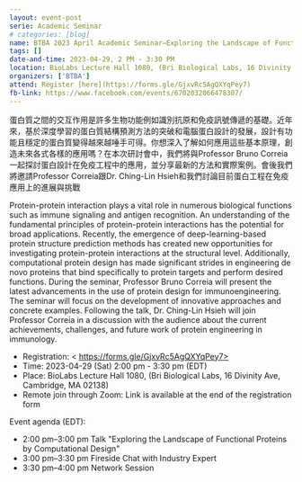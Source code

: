 ```yaml
---
layout: event-post
serie: Academic Seminar
# categories: [blog]
name: BTBA 2023 April Academic Seminar—Exploring the Landscape of Functional Proteins by Computational Design
tags: []
date-and-time: 2023-04-29, 2 PM - 3:30 PM
location: BioLabs Lecture Hall 1080, (Bri Biological Labs, 16 Divinity Ave, Cambridge, MA 02138)
organizers: ['BTBA']
attend: Register [here](https://forms.gle/GjxvRc5AgQXYqPey7)
fb-link: https://www.facebook.com/events/6702032066478307/
---
```


蛋白質之間的交互作用是許多生物功能例如識別抗原和免疫訊號傳遞的基礎。近年來，基於深度學習的蛋白質結構預測方法的突破和電腦蛋白設計的發展，設計有功能且穩定的蛋白質變得越來越唾手可得。你想深入了解如何應用這些基本原理，創造未來各式各樣的應用嗎？在本次研討會中，我們將與Professor Bruno Correia一起探討蛋白設計在免疫工程中的應用，並分享最新的方法和實際案例。會後我們將邀請Professor Correia跟Dr. Ching-Lin Hsieh和我們討論目前蛋白工程在免疫應用上的進展與挑戰

Protein-protein interaction plays a vital role in numerous biological functions such as immune signaling and antigen recognition. An understanding of the fundamental principles of protein-protein interactions has the potential for broad applications. Recently, the emergence of deep-learning-based protein structure prediction methods has created new opportunities for investigating protein-protein interactions at the structural level. Additionally, computational protein design has made significant strides in engineering de novo proteins that bind specifically to protein targets and perform desired functions. During the seminar, Professor Bruno Correia will present the latest advancements in the use of protein design for immunoengineering. The seminar will focus on the development of innovative approaches and concrete examples. Following the talk, Dr. Ching-Lin Hsieh will join Professor Correia in a discussion with the audience about the current achievements, challenges, and future work of protein engineering in immunology.

- Registration: <
https://forms.gle/GjxvRc5AgQXYqPey7>
- Time: 2023-04-29 (Sat) 2:00 pm - 3:30 pm (EDT)
- Place: BioLabs Lecture Hall 1080, (Bri Biological Labs, 16 Divinity Ave, Cambridge, MA 02138)
- Remote join through Zoom: Link is available at the end of the registration form

Event agenda (EDT):
- 2:00 pm–3:00 pm Talk "Exploring the Landscape of Functional Proteins by Computational Design"
- 3:00 pm–3:30 pm Fireside Chat with Industry Expert
- 3:30 pm–4:00 pm Network Session
